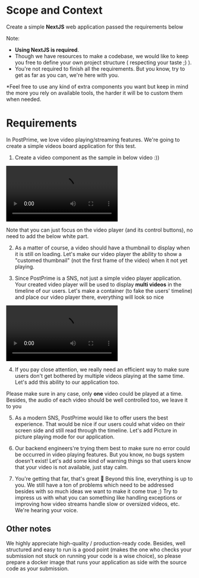 # Scope and Context

Create a simple __NextJS__ web application passed the requirements below 

Note:
- __Using NextJS is required__.
- Though we have resources to make a codebase, we would like to keep you free to define your own project structure ( respecting your taste ;) ).
- You're not required to finish all the requirements. But you know, try to get as far as you can, we're here with you.

*Feel free to use any kind of extra components you want but keep in mind the more you rely on available tools, the harder it will be to custom them when needed.

# Requirements

In PostPrime, we love video playing/streaming features. We're going to create a simple videos board application for this test.

1. Create a video component as the sample in below video :))

![video_01](../../videos/video_01.mp4)

Note that you can just focus on the video player (and its control buttons), no need to add the below white part.

2. As a matter of course, a video should have a thumbnail to display when it is still on loading. Let's make our video player the ability to show a "customed thumbnail" (not the first frame of the video) when it not yet playing.

3. Since PostPrime is a SNS, not just a simple video player application. Your created video player will be used to display __multi videos__ in the timeline of our users. Let's make a container (to fake the users' timeline) and place our video player there, everything will look so nice

![video_02](../../videos/video_02.mp4)

4. If you pay close attention, we really need an efficient way to make sure users don't get bothered by multiple videos playing at the same time. Let's add this ability to our application too.


Please make sure in any case, only __one__ video could be played at a time. Besides, the audio of each video should be well controlled too, we leave it to you

5. As a modern SNS, PostPrime would like to offer users the best experience. That would be nice if our users could what video on their screen side and still read through the timeline. Let's add Picture in picture playing mode for our application.

6. Our backend engineers're trying them best to make sure no error could be occurred in video playing features. But you know, no bugs system doesn't exist! Let's add some kind of warning things so that users know that your video is not available, just stay calm.

7. You're getting that far, that's great 🙌 Beyond this line, everything is up to you. We still have a ton of problems which need to be addressed besides with so much ideas we want to make it come true ;) Try to impress us with what you can something like handling exceptions or improving how video streams handle slow or oversized videos, etc. We're hearing your voice.

## Other notes

We highly appreciate high-quality / production-ready code. Besides, well structured and easy to run is a good point (makes the one who checks your submission not stuck on running your code is a wise choice), so please prepare a docker image that runs your application as side with the source code as your submission.
